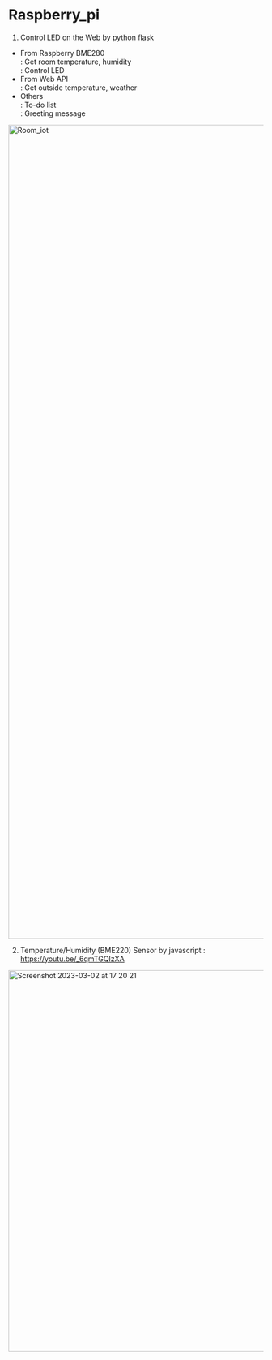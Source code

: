 # Raspberry_pi 


1) Control LED on the Web by python flask <br/>

  * From Raspberry BME280 <br/>
    : Get room temperature, humidity <br/>
    : Control LED <br/>
  * From Web API<br/>
    : Get outside temperature, weather <br/>
  * Others <br/>
    : To-do list <br/>
    : Greeting message <br/>
    
<img width="1607" alt="Room_iot" src="https://user-images.githubusercontent.com/74134434/223565123-eb1c1202-06da-4a74-93b7-6ff18d83d6e5.png">



2) Temperature/Humidity (BME220) Sensor  by javascript
  : https://youtu.be/_6qmTGQIzXA
  
<img width="753" alt="Screenshot 2023-03-02 at 17 20 21" src="https://user-images.githubusercontent.com/74134434/222585795-c4f4cfd6-8ac9-4170-97a8-f1f89da0a835.png">
